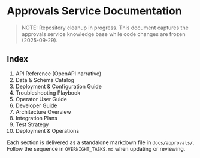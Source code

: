 # Approvals Service Documentation

> NOTE: Repository cleanup in progress. This document captures the approvals service knowledge base while code changes are frozen (2025-09-29).

## Index
1. API Reference (OpenAPI narrative)
2. Data & Schema Catalog
3. Deployment & Configuration Guide
4. Troubleshooting Playbook
5. Operator User Guide
6. Developer Guide
7. Architecture Overview
8. Integration Plans
9. Test Strategy
10. Deployment & Operations

Each section is delivered as a standalone markdown file in `docs/approvals/`. Follow the sequence in `OVERNIGHT_TASKS.md` when updating or reviewing.
